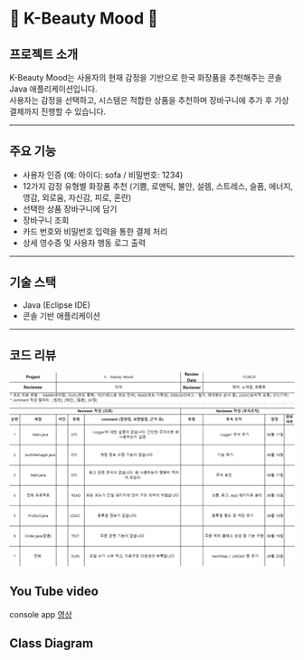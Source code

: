 # 🎀 K-Beauty Mood 🎀

## 프로젝트 소개
K-Beauty Mood는 사용자의 현재 감정을 기반으로 한국 화장품을 추천해주는 콘솔 Java 애플리케이션입니다.  
사용자는 감정을 선택하고, 시스템은 적합한 상품을 추천하며 장바구니에 추가 후 가상 결제까지 진행할 수 있습니다.

---

## 주요 기능
- 사용자 인증 (예: 아이디: sofa / 비밀번호: 1234)
- 12가지 감정 유형별 화장품 추천 (기쁨, 로맨틱, 불안, 설렘, 스트레스, 슬픔, 에너지, 영감, 외로움, 자신감, 피로, 혼란)
- 선택한 상품 장바구니에 담기
- 장바구니 조회
- 카드 번호와 비밀번호 입력을 통한 결제 처리
- 상세 영수증 및 사용자 행동 로그 출력

---

## 기술 스택
- Java (Eclipse IDE)
- 콘솔 기반 애플리케이션

---

## 코드 리뷰 
![코드 리뷰](codereview.png) 

## You Tube video
console app
[영상](https://youtu.be/wkZkBhP5rKk)


## Class Diagram 

